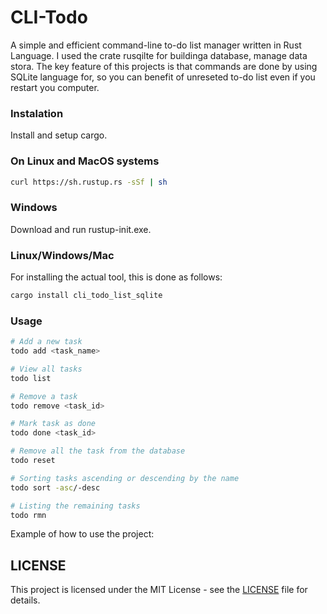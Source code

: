 # CLI-Todo
A simple and efficient command-line to-do list manager written in Rust Language. I used the crate rusqilte for buildinga database, manage data stora. The key feature of this projects is that commands are done by using SQLite language for, so you can benefit of unreseted to-do list even if you restart you computer.
### Instalation
Install and setup cargo. 
### On Linux and MacOS systems 
```bash
curl https://sh.rustup.rs -sSf | sh
```
### Windows
Download and run rustup-init.exe.

### Linux/Windows/Mac 
For installing the actual tool, this is done as follows:
```bash 
cargo install cli_todo_list_sqlite
```

### Usage
```bash 
# Add a new task
todo add <task_name>

# View all tasks
todo list 

# Remove a task
todo remove <task_id> 

# Mark task as done 
todo done <task_id>

# Remove all the task from the database
todo reset 

# Sorting tasks ascending or descending by the name 
todo sort -asc/-desc

# Listing the remaining tasks 
todo rmn
```
Example of how to use the project: 



## LICENSE
This project is licensed under the MIT License - see the [LICENSE](LICENSE) file for details.
